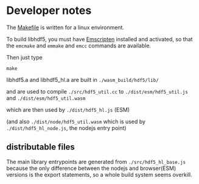 # Developer notes

The [Makefile](./Makefile) is written for a linux environment.

To build libhdf5, you must have [Emscripten](https://emscripten.org/docs/getting_started/downloads.html) installed and activated, so that the ```emcmake``` and ```emmake``` and ```emcc``` commands are available.

Then just type 
```
make
```

libhdf5.a and libhdf5_hl.a are built in ```./wasm_build/hdf5/lib/``` 

and are used to compile ```./src/hdf5_util.cc``` to ```./dist/esm/hdf5_util.js``` and ```./dist/esm/hdf5_util.wasm``` 

which are then used by ```./dist/hdf5_hl.js``` (ESM)

(and also ```./dist/node/hdf5_util.wasm``` which is used by ```./dist/hdf5_hl_node.js```, the nodejs entry point)

## distributable files
The main library entrypoints are generated from ```./src/hdf5_hl_base.js``` because the only difference between the nodejs and browser(ESM) versions is the export statements, so a whole build system seems overkill.

